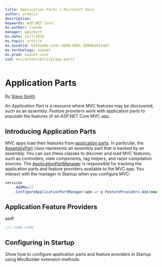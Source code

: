 ```yaml
---
title: Application Parts | Microsoft Docs
author: ardalis
description: 
keywords: ASP.NET Core,
ms.author: riande
manager: wpickett
ms.date: 12/7/2016
ms.topic: article
ms.assetid: b355a48e-a15c-4d58-b69c-899963613a97
ms.technology: aspnet
ms.prod: aspnet-core
uid: mvc/extensibility/app-parts
---
```

# Application Parts

By [Steve Smith](http://ardalis)

An *Application Part* is a resource where MVC features may be discovered, such as an assembly. *Feature providers* work with application parts to populate the features of an ASP.NET Core MVC app.

## Introducing Application Parts

MVC apps load their features from [application parts](https://docs.microsoft.com/aspnet/core/api/microsoft.aspnetcore.mvc.applicationparts.applicationpart). In particular, the [AssemblyPart](https://docs.microsoft.com/aspnet/core/api/microsoft.aspnetcore.mvc.applicationparts.assemblypart#Microsoft_AspNetCore_Mvc_ApplicationParts_AssemblyPart) class represents an assembly part that is backed by an assembly. You can use these classes to discover and load MVC features, such as controllers, view components, tag helpers, and razor compilation sources. The [ApplicationPartManager](https://docs.microsoft.com/en-us/aspnet/core/api/microsoft.aspnetcore.mvc.applicationparts.applicationpartmanager) is responsible for tracking the application parts and feature providers available to the MVC app. You interact with the manager in Startup when you configure MVC:

<!-- literal_block {"ids": [], "linenos": true, "xml:space": "preserve", "language": "csharp"} -->

```csharp
services
    .AddMvc()
    .ConfigureApplicationPartManager(apm => p.FeatureProviders.Add(new YourFeatureProvider()))
```

## Application Feature Providers

asdf

<!-- literal_block {"ids": [], "linenos": true, "xml:space": "preserve", "language": "csharp"} -->

```csharp
/// some code
```

## Configuring in Startup

Show how to configure application parts and feature providers in Startup using MvcBuilder extension methods.

